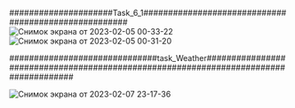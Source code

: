 #####################Task_6_1#####################################################
![Снимок экрана от 2023-02-05 00-33-22](https://user-images.githubusercontent.com/123373407/216787378-91ebfcd8-9fac-4452-ad67-0b3415edc092.png)
![Снимок экрана от 2023-02-05 00-31-20](https://user-images.githubusercontent.com/123373407/216787384-9b5e2b3c-e309-438b-8a0c-3a33feca9ef8.png)

##############################task_Weather#####################################################################################


![Снимок экрана от 2023-02-07 23-17-36](https://user-images.githubusercontent.com/123373407/217332528-4e78a5dd-393f-4dc5-8b5d-21fd9e3813d1.png)
